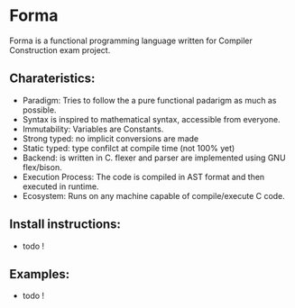 # Forma
Forma is a functional programming language written for Compiler Construction exam project.

## Charateristics:
- Paradigm: Tries to follow the a pure functional padarigm as much as possible.
- Syntax is inspired to mathematical syntax, accessible from everyone.
- Immutability: Variables are Constants.
- Strong typed: no implicit conversions are made
- Static typed: type confilct at compile time (not 100% yet)
- Backend: is written in C. flexer and parser are implemented using GNU flex/bison.
- Execution Process: The code is compiled in AST format and then executed in runtime.
- Ecosystem: Runs on any machine capable of compile/execute C code.

## Install instructions:
- todo !

## Examples:
- todo !
